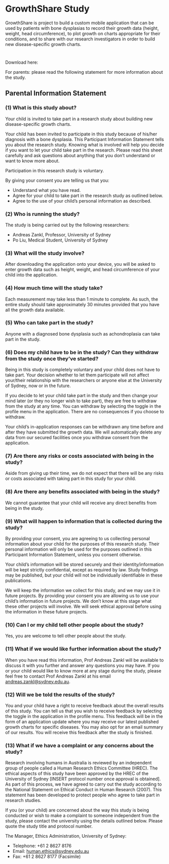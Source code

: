 # GrowthShare Study

GrowthShare is project to build a custom mobile application that can be used by patients with bone dysplasias to record their growth data (height, weight, head circumference), to plot growth on charts appropriate for their conditions, and to share with our research investigators in order to build new disease-specific growth charts.

Download here: <a href="https://itunes.apple.com/au/app/sydney-uni/id542003075?mt=8" style="display:inline-block;overflow:hidden;background:url(https://linkmaker.itunes.apple.com/assets/shared/badges/en-us/appstore-lrg.svg) no-repeat;width:135px;height:40px;background-size:contain;"></a>

For parents: please read the following statement for more information about the study.

## Parental Information Statement

### (1) What is this study about?

Your child is invited to take part in a research study about building new disease-specific growth charts.

Your child has been invited to participate in this study because of his/her diagnosis with a bone dysplasia. This Participant Information Statement tells you about the research study. Knowing what is involved will help you decide if you want to let your child take part in the research. Please read this sheet carefully and ask questions about anything that you don’t understand or want to know more about. 

Participation in this research study is voluntary. 

By giving your consent you are telling us that you:
- Understand what you have read.
- Agree for your child to take part in the research study as outlined below.
- Agree to the use of your child’s personal information as described.

### (2)	Who is running the study?

The study is being carried out by the following researchers:
- Andreas Zankl, Professor, University of Sydney
- Po Liu, Medical Student, University of Sydney

### (3)	What will the study involve?

After downloading the application onto your device, you will be asked to enter growth data such as height, weight, and head circumference of your child into the application.

### (4)	How much time will the study take?

Each measurement may take less than 1 minute to complete. As such, the entire study should take approximately 30 minutes provided that you have all the growth data available.

### (5)	Who can take part in the study?

Anyone with a diagnosed bone dysplasia such as achondroplasia can take part in the study. 

### (6)	Does my child have to be in the study? Can they withdraw from the study once they’ve started?

Being in this study is completely voluntary and your child does not have to take part. Your decision whether to let them participate will not affect your/their relationship with the researchers or anyone else at the University of Sydney, now or in the future. 

If you decide to let your child take part in the study and then change your mind later (or they no longer wish to take part), they are free to withdraw from the study at any time. You can withdraw by selecting the toggle in the profile menu in the application. There are no consequences if you choose to withdraw.

Your child’s in-application responses can be withdrawn any time before and after they have submitted the growth data. We will automatically delete any data from our secured facilities once you withdraw consent from the application.

### (7)	Are there any risks or costs associated with being in the study?

Aside from giving up their time, we do not expect that there will be any risks or costs associated with taking part in this study for your child.

### (8)	Are there any benefits associated with being in the study?

We cannot guarantee that your child will receive any direct benefits from being in the study.

### (9)	What will happen to information that is collected during the study?

By providing your consent, you are agreeing to us collecting personal information about your child for the purposes of this research study. Their personal information will only be used for the purposes outlined in this Participant Information Statement, unless you consent otherwise.

Your child’s information will be stored securely and their identity/information will be kept strictly confidential, except as required by law. Study findings may be published, but your child will not be individually identifiable in these publications.

We will keep the information we collect for this study, and we may use it in future projects. By providing your consent you are allowing us to use your child’s information in future projects. We don’t know at this stage what these other projects will involve. We will seek ethical approval before using the information in these future projects.

### (10)	Can I or my child tell other people about the study?

Yes, you are welcome to tell other people about the study.

### (11)	What if we would like further information about the study?

When you have read this information, Prof Andreas Zankl will be available to discuss it with you further and answer any questions you may have. If you or your child would like to know more at any stage during the study, please feel free to contact Prof Andreas Zankl at his email andreas.zankl@sydney.edu.au.

### (12)	Will we be told the results of the study?

You and your child have a right to receive feedback about the overall results of this study. You can tell us that you wish to receive feedback by selecting the toggle in the application in the profile menu. This feedback will be in the form of an application update where you may receive our latest published growth charts for specific diseases. You may also opt for an email summary of our results. You will receive this feedback after the study is finished.

### (13)	What if we have a complaint or any concerns about the study?

Research involving humans in Australia is reviewed by an independent group of people called a Human Research Ethics Committee (HREC). The ethical aspects of this study have been approved by the HREC of the University of Sydney [INSERT protocol number once approval is obtained]. As part of this process, we have agreed to carry out the study according to the National Statement on Ethical Conduct in Human Research (2007). This statement has been developed to protect people who agree to take part in research studies.

If you (or your child) are concerned about the way this study is being conducted or wish to make a complaint to someone independent from the study, please contact the university using the details outlined below. Please quote the study title and protocol number. 

The Manager, Ethics Administration, University of Sydney:
- Telephone: +61 2 8627 8176
- Email: human.ethics@sydney.edu.au
- Fax: +61 2 8627 8177 (Facsimile)
 
